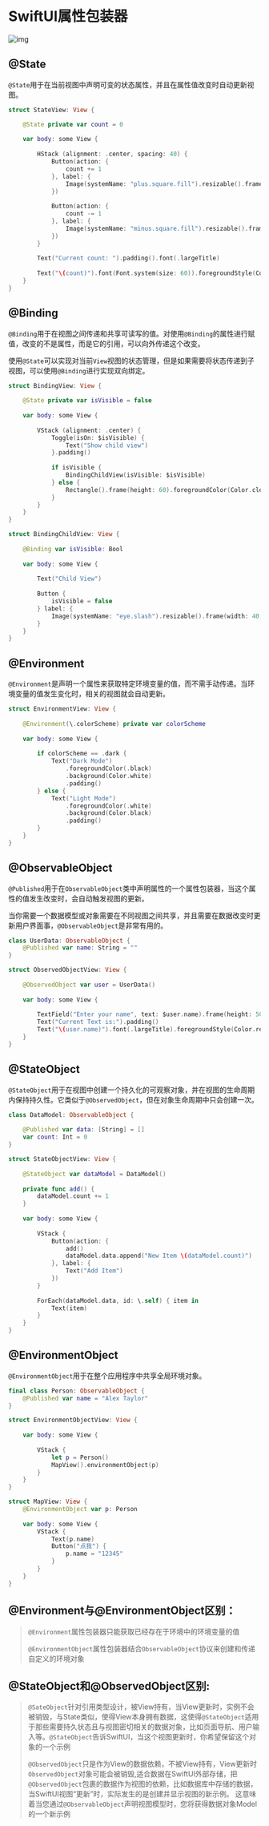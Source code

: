# SwiftUI属性包装器



![img](https://raw.githubusercontent.com/zpfate/ImageService/master/uPic/1723531971808)



## @State

`@State`用于在当前视图中声明可变的状态属性，并且在属性值改变时自动更新视图。

```swift
struct StateView: View {

    @State private var count = 0
    
    var body: some View {
        
        HStack (alignment: .center, spacing: 40) {
            Button(action: {
                count += 1
            }, label: {
                Image(systemName: "plus.square.fill").resizable().frame(width: 40, height: 40)
            })
            
            Button(action: {
                count -= 1
            }, label: {
                Image(systemName: "minus.square.fill").resizable().frame(width: 40, height: 40)
            })
        }
        
        Text("Current count: ").padding().font(.largeTitle)
        
        Text("\(count)").font(Font.system(size: 60)).foregroundStyle(Color.blue)
    }
}
```

## @Binding

`@Binding`用于在视图之间传递和共享可读写的值。对使用`@Binding`的属性进行赋值，改变的不是属性，而是它的引用，可以向外传递这个改变。

使用`@State`可以实现对当前`View`视图的状态管理，但是如果需要将状态传递到子视图，可以使用`@Binding`进行实现双向绑定。

```swift
struct BindingView: View {
    
    @State private var isVisible = false
    
    var body: some View {
        
        VStack (alignment: .center) {
            Toggle(isOn: $isVisible) {
                Text("Show child view")
            }.padding()
                        
            if isVisible {
                BindingChildView(isVisible: $isVisible)
            } else {
                Rectangle().frame(height: 60).foregroundColor(Color.clear)
            }
        }
    }
}

struct BindingChildView: View {
    
    @Binding var isVisible: Bool
    
    var body: some View {
        
        Text("Child View")
        
        Button {
            isVisible = false
        } label: {
            Image(systemName: "eye.slash").resizable().frame(width: 40, height: 30)
        }
    }
}
```

## @Environment

`@Environment`是声明一个属性来获取特定环境变量的值，而不需手动传递。当环境变量的值发生变化时，相关的视图就会自动更新。

```swift
struct EnvironmentView: View {
      
    @Environment(\.colorScheme) private var colorScheme
    
    var body: some View {
        
        if colorScheme == .dark {
            Text("Dark Mode")
                .foregroundColor(.black)
                .background(Color.white)
                .padding()
        } else {
            Text("Light Mode")
                .foregroundColor(.white)
                .background(Color.black)
                .padding()
        }
    }
}
```

## @ObservableObject

`@Published`用于在`ObservableObject`类中声明属性的一个属性包装器，当这个属性的值发生改变时，会自动触发视图的更新。

当你需要一个数据模型或对象需要在不同视图之间共享，并且需要在数据改变时更新用户界面事，`@ObservableObject`是非常有用的。

```swift
class UserData: ObservableObject {
    @Published var name: String = ""
}

struct ObservedObjectView: View {
    
    @ObservedObject var user = UserData()
    
    var body: some View {
        
        TextField("Enter your name", text: $user.name).frame(height: 50).border(Color.gray, width: 1).padding()
        Text("Current Text is:").padding()
        Text("\(user.name)").font(.largeTitle).foregroundStyle(Color.red).padding()
    }
}
```

## @StateObject

`@StateObject`用于在视图中创建一个持久化的可观察对象，并在视图的生命周期内保持持久性。它类似于`@ObservedObject`，但在对象生命周期中只会创建一次。

```swift
class DataModel: ObservableObject {
  
    @Published var data: [String] = []
    var count: Int = 0
}

struct StateObjectView: View {
    
    @StateObject var dataModel = DataModel()
    
    private func add() {
        dataModel.count += 1
    }
    
    var body: some View {
        
        VStack {
            Button(action: {
                add()
                dataModel.data.append("New Item \(dataModel.count)")
            }, label: {
                Text("Add Item")
            })
        }
        
        ForEach(dataModel.data, id: \.self) { item in
            Text(item)
        }
    }
}
```

## @EnvironmentObject

`@EnvironmentObject`用于在整个应用程序中共享全局环境对象。

```swift
final class Person: ObservableObject {
    @Published var name = "Alex Taylor"
}

struct EnvironmentObjectView: View {
    
    var body: some View {
        
        VStack {
            let p = Person()
            MapView().environmentObject(p)
        }
    }
}

struct MapView: View {
    @EnvironmentObject var p: Person
    
    var body: some View {
        VStack {
            Text(p.name)
            Button("点我") {
                p.name = "12345"
            }
        }
    }
}
```

## @Environment与@EnvironmentObject区别：
> `@Environment`属性包装器只能获取已经存在于环境中的环境变量的值
>
> `@EnvironmentObject`属性包装器结合`ObservableObject`协议来创建和传递自定义的环境对象

## @StateObject和@ObservedObject区别:
> `@SateObject`针对引用类型设计，被View持有，当View更新时，实例不会被销毁，与State类似，使得View本身拥有数据，这使得`@StateObject`适用于那些需要持久状态且与视图密切相关的数据对象，比如页面导航、用户输入等。`@StateObject`告诉SwiftUI，当这个视图更新时，你希望保留这个对象的一个示例
>
> `@ObservedObject`只是作为View的数据依赖，不被View持有，View更新时`ObservedObject`对象可能会被销毁,适合数据在SwiftUI外部存储，把`@ObservedObject`包裹的数据作为视图的依赖，比如数据库中存储的数据，当SwiftUI视图“更新”时，实际发生的是创建并显示视图的新示例。
> 这意味着当您通过`@ObservableObject`声明视图模型时，您将获得数据对象Model的一个新示例
